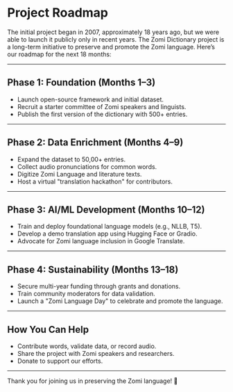 # Project Roadmap
The initial project began in 2007, approximately 18 years ago, but we were able to launch it publicly only in recent years. 
The Zomi Dictionary project is a long-term initiative to preserve and promote the Zomi language. Here’s our roadmap for the next 18 months:

---

## **Phase 1: Foundation (Months 1–3)**
- Launch open-source framework and initial dataset.
- Recruit a starter committee of Zomi speakers and linguists.
- Publish the first version of the dictionary with 500+ entries.

---

## **Phase 2: Data Enrichment (Months 4–9)**
- Expand the dataset to 50,00+ entries.
- Collect audio pronunciations for common words.
- Digitize Zomi Language and literature texts.
- Host a virtual "translation hackathon" for contributors.

---

## **Phase 3: AI/ML Development (Months 10–12)**
- Train and deploy foundational language models (e.g., NLLB, T5).
- Develop a demo translation app using Hugging Face or Gradio.
- Advocate for Zomi language inclusion in Google Translate.

---

## **Phase 4: Sustainability (Months 13–18)**
- Secure multi-year funding through grants and donations.
- Train community moderators for data validation.
- Launch a "Zomi Language Day" to celebrate and promote the language.

---

## **How You Can Help**
- Contribute words, validate data, or record audio.
- Share the project with Zomi speakers and researchers.
- Donate to support our efforts.

---

Thank you for joining us in preserving the Zomi language! 🌟
